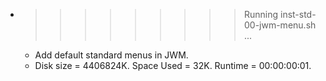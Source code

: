 * >>>>>>>>> Running inst-std-00-jwm-menu.sh ...
  * Add default standard menus in JWM.
  * Disk size = 4406824K. Space Used = 32K. Runtime = 00:00:00:01.
